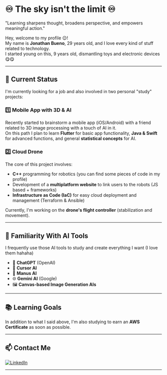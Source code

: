 # ♾️ The sky isn't the limit ♾️
"Learning sharpens thought, broadens perspective, and empowers meaningful action."

Hey, welcome to my profile 😉!  
My name is **Jonathan Bueno**, 29 years old, and I love every kind of stuff related to technology.  
I started young on this, 9 years old, dismantling toys and electronic devices 😋😋

---

## 🚀 Current Status

I'm currently looking for a job and also involved in two personal "study" projects:

### 1️⃣ Mobile App with 3D & AI

Recently started to brainstorm a mobile app (iOS/Android) with a friend related to 3D image processing with a touch of AI in it.  
On this path I plan to learn **Flutter** for basic app functionality, **Java & Swift** for advanced functions, and general **statistical concepts** for AI.

### 2️⃣ Cloud Drone

The core of this project involves:
- **C++** programming for robotics (you can find some pieces of code in my profile)
- Development of a **multiplatform website** to link users to the robots (JS based + frameworks)
- **Infrastructure as Code (IaC)** for easy cloud deployment and management (Terraform & Ansible)

Currently, I'm working on the **drone's flight controller** (stabilization and movement).

---

## 🧠 Familiarity With AI Tools

I frequently use those AI tools to study and create everything I want (I love them hahaha)

- 🤖 **ChatGPT** (OpenAI)
- 🤖 **Cursor AI**
- 🧩 **Manus AI**
- 🌐 **Gemini AI** (Google)
- 🖼️ **Canvas-based Image Generation AIs**


---

## 📚 Learning Goals

In addition to what I said above, I'm also studying to earn an **AWS Certificate** as soon as possible.

---

## 📫 Contact Me

[![LinkedIn](https://img.shields.io/badge/LinkedIn-blue?style=for-the-badge&logo=linkedin)](https://linkedin.com/in/jonathanbueno95)

---


